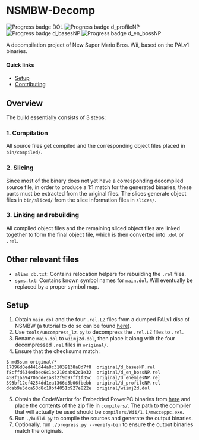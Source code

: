 # NSMBW-Decomp

![Progress badge DOL](https://img.shields.io/endpoint?url=https%3A%2F%2Fnsmbw-community.github.io%2FNSMBW-Decomp%2Fbadge_wiimj2d.json)
![Progress badge d_profileNP](https://img.shields.io/endpoint?url=https%3A%2F%2Fnsmbw-community.github.io%2FNSMBW-Decomp%2Fbadge_d_profileNP.json)
![Progress badge d_basesNP](https://img.shields.io/endpoint?url=https%3A%2F%2Fnsmbw-community.github.io%2FNSMBW-Decomp%2Fbadge_d_basesNP.json)
![Progress badge d_en_bossNP](https://img.shields.io/endpoint?url=https%3A%2F%2Fnsmbw-community.github.io%2FNSMBW-Decomp%2Fbadge_d_en_bossNP.json)

A decompilation project of New Super Mario Bros. Wii, based on the PALv1 binaries.

#### Quick links

- [Setup](#setup)
- [Contributing][Contributing]

## Overview

The build essentially consists of 3 steps:

### 1. Compilation

All source files get compiled and the corresponding object files placed in `bin/compiled/`.

### 2. Slicing

Since most of the binary does not yet have a corresponding decompiled source file, in order to produce a 1:1 match for the generated binaries, these parts must be extracted from the original files. The slices generate object files in `bin/sliced/` from the slice information files in `slices/`.

### 3. Linking and rebuilding

All compiled object files and the remaining sliced object files are linked together to form the final object file, which is then converted into `.dol` or `.rel`.

## Other relevant files

- `alias_db.txt`: Contains relocation helpers for rebuilding the `.rel` files.
- `syms.txt`: Contains known symbol names for `main.dol`. Will eventually be replaced by a proper symbol map.

## Setup

1. Obtain `main.dol` and the four `.rel.LZ` files from a dumped PALv1 disc of NSMBW (a tutorial to do so can be found [here](https://horizon.miraheze.org/wiki/Obtain_Original_Game_Files)).
2. Use `tools/uncompress_lz.py` to decompress the `.rel.LZ` files to `.rel`.
3. Rename `main.dol` to `wiimj2d.dol`, then place it along with the four decompressed `.rel` files in `original/`.
4. Ensure that the checksums match:

```text
$ md5sum original/*
17096d0ed441d44a0c31039138a8d7f8  original/d_basesNP.rel
f8cffd634edbec6c1bc210dab02c1e32  original/d_en_bossNP.rel
458f1aa94706dde1a8f2f9d97ff1f35c  original/d_enemiesNP.rel
393bf12ef4254dd1ea1366d5b06fbebb  original/d_profileNP.rel
ddab9e5dca53d8c18bf4051b927e822e  original/wiimj2d.dol
```

5. Obtain the CodeWarrior for Embedded PowerPC binaries from [here](https://files.decomp.dev/compilers_20230715.zip) and place the contents of the zip file in `compilers/`. The path to the compiler that will actually be used should be `compilers/Wii/1.1/mwcceppc.exe`.
6. Run `./build.py` to compile the sources and generate the output binaries.
7. Optionally, run `./progress.py --verify-bin` to ensure the output binaries match the originals.

[Contributing]: docs/CONTRIBUTING.md
